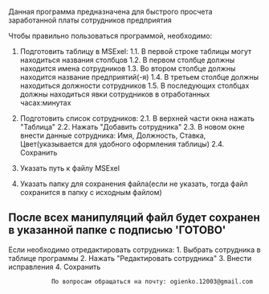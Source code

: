 Данная программа предназначена для быстрого просчета заработанной платы сотрудников предприятия
    
Чтобы правильно пользоваться программой, необходимо:

1. Подготовить таблицу в MSExel:
    1.1. В первой строке таблицы могут находиться названия столбцов
    1.2. В первом столбце должны находится имена сотрудников
    1.3. Во втором столбце должны находится название предприятий(-я)
    1.4. В третьем столбце должны находиться должности сотрудников
    1.5. В последующих столбцах должны находиться явки сотрудников в отработанных часах:минутах
    
2. Подготовить список сотрудников:
    2.1. В верхней части окна нажать "Таблица"
    2.2. Нажать "Добавить сотрудника"
    2.3. В новом окне внести данные сотрудника: Имя, Должность, Ставка, Цвет(указывается для удобного оформления таблицы)
    2.4. Сохранить 

3. Указать путь к файлу MSExel

4. Указать папку для сохранения файла(если не указать, тогда файл сохранится в папку с исходным файлом)

После всех манипуляций файл будет сохранен в указанной папке с подписью 'ГОТОВО'
------------------------------------------------------
Если необходимо отредактировать сотрудника:
    1. Выбрать сотрудника в таблице программы
    2. Нажать "Редактировать сотрудника"
    3. Внести исправления
    4. Сохранить
    
                По вопросам обращаться на почту: ogienko.12003@gmail.com